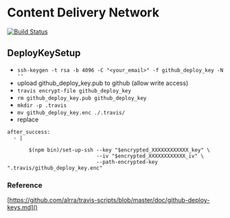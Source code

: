 # Content Delivery Network
[![Build Status](https://travis-ci.org/onoie/cdn.svg?branch=master)](https://travis-ci.org/onoie/cdn)
## DeployKeySetup
* `ssh-keygen -t rsa -b 4096 -C "<your_email>" -f github_deploy_key -N ''`
* upload github_deploy_key.pub to github (allow write access)
* `travis encrypt-file github_deploy_key`
* `rm github_deploy_key.pub github_deploy_key`
* `mkdir -p .travis`
* `mv github_deploy_key.enc ./.travis/`
* replace  
```
after_success:
  - |

       $(npm bin)/set-up-ssh --key "$encrypted_XXXXXXXXXXXX_key" \
                             --iv "$encrypted_XXXXXXXXXXXX_iv" \
                             --path-encrypted-key ".travis/github_deploy_key.enc"
```

### Reference
[https://github.com/alrra/travis-scripts/blob/master/doc/github-deploy-keys.md]()